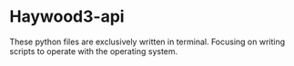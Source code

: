 # Haywood3-api

These python files are exclusively written in terminal. Focusing on writing scripts to operate with the operating system.
